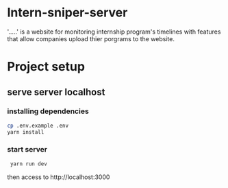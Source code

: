 # Intern-sniper-server

'.....' is a website for monitoring internship program's timelines with features that allow companies upload thier porgrams to the website.

# Project setup
## serve server localhost
### installing dependencies
```sh
cp .env.example .env
yarn install
```

### start server
```sh
 yarn run dev
```
then access to http://localhost:3000
